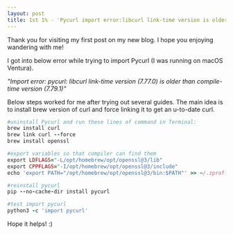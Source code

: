 ```yaml
---
layout: post
title: 1st 1% - 'Pycurl import error:libcurl link-time version is older than compile-time version'
---
```


Thank you for visiting my first post on my new blog. I hope you enjoying wandering with me!

I got into below error while trying to import Pycurl (I was running on macOS Ventura).

_"Import error: pycurl: libcurl link-time version (7.77.0) is older than compile-time version (7.79.1)"_

Below steps worked for me after trying out several guides.
The main idea is to install brew version of curl and force linking it to get an u-to-date curl.

```ruby
#uninstall Pycurl and run these lines of command in Terminal:
brew install curl
brew link curl --force
brew install openssl
```
```ruby
#export variables so that compiler can find them
export LDFLAGS="-L/opt/homebrew/opt/openssl@3/lib"
export CPPFLAGS="-I/opt/homebrew/opt/openssl@3/include"
echo 'export PATH="/opt/homebrew/opt/openssl@3/bin:$PATH"' >> ~/.zprofile
```
```ruby
#reinstall pycurl
pip --no-cache-dir install pycurl
```
```ruby
#test import pycurl
python3 -c 'import pycurl'
```

Hope it helps! :)
